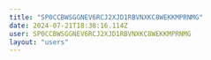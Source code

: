 ```yaml
---
title: "SP0CCBWSGGNEV6RCJ2XJD1RBVNXKC8WEKKMPRNMG"
date: 2024-07-21T18:38:16.114Z
user: SP0CCBWSGGNEV6RCJ2XJD1RBVNXKC8WEKKMPRNMG
layout: "users"
---
```

    